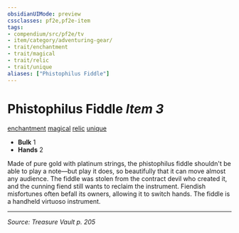 ```yaml
---
obsidianUIMode: preview
cssclasses: pf2e,pf2e-item
tags:
- compendium/src/pf2e/tv
- item/category/adventuring-gear/
- trait/enchantment
- trait/magical
- trait/relic
- trait/unique
aliases: ["Phistophilus Fiddle"]
---
```

# Phistophilus Fiddle *Item 3*  
[enchantment](rules/traits/enchantment.md "Enchantment School Trait")  [magical](rules/traits/magical.md "Magical Item Trait")  [relic](rules/traits/relic-tv.md "Relic Item Trait")  [unique](rules/traits/unique.md "Unique Rarity Trait")  

- **Bulk** 1
- **Hands** 2

Made of pure gold with platinum strings, the phistophilus fiddle shouldn't be able to play a note—but play it does, so beautifully that it can move almost any audience. The fiddle was stolen from the contract devil who created it, and the cunning fiend still wants to reclaim the instrument. Fiendish misfortunes often befall its owners, allowing it to switch hands. The fiddle is a handheld virtuoso instrument.


---
*Source: Treasure Vault p. 205*